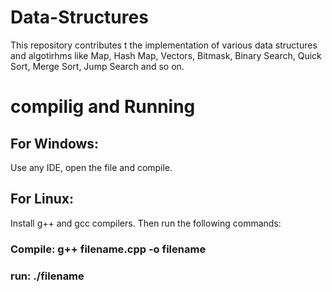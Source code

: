 # Data-Structures
This repository contributes t the implementation of various data structures and algotirhms like Map, Hash Map, Vectors, Bitmask, Binary Search, Quick Sort, Merge Sort, Jump Search and so on.

# compilig and Running

## For Windows:
Use any IDE, open the file and compile.

## For Linux:
Install g++ and gcc compilers. Then run the following commands:
### Compile: g++ filename.cpp -o filename
### run: ./filename
